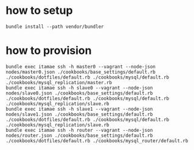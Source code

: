 # how to setup

    bundle install --path vendor/bundler

# how to provision

    bundle exec itamae ssh -h master0 --vagrant --node-json nodes/master0.json ./cookbooks/base_settings/default.rb ./cookbooks/dotfiles/default.rb ./cookbooks/mysql/default.rb ./cookbooks/mysql_replication/master.rb
    bundle exec itamae ssh -h slave0 --vagrant --node-json nodes/slave0.json ./cookbooks/base_settings/default.rb ./cookbooks/dotfiles/default.rb ./cookbooks/mysql/default.rb ./cookbooks/mysql_replication/slave.rb
    bundle exec itamae ssh -h slave1 --vagrant --node-json nodes/slave1.json ./cookbooks/base_settings/default.rb ./cookbooks/dotfiles/default.rb ./cookbooks/mysql/default.rb ./cookbooks/mysql_replication/slave.rb
    bundle exec itamae ssh -h router --vagrant --node-json nodes/router.json ./cookbooks/base_settings/default.rb ./cookbooks/dotfiles/default.rb ./cookbooks/mysql_router/default.rb
